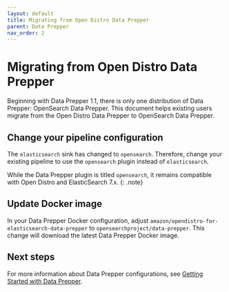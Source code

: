 ```yaml
---
layout: default
title: Migrating from Open Distro Data Prepper
parent: Data Prepper
nav_order: 2
---
```


# Migrating from Open Distro Data Prepper

Beginning with Data Prepper 1.1, there is only one distribution of Data Prepper: OpenSearch Data Prepper. This document helps existing users migrate from the Open Distro Data Prepper to OpenSearch Data Prepper.

## Change your pipeline configuration

The `elasticsearch` sink has changed to `opensearch`. Therefore, change your existing pipeline to use the `opensearch` plugin instead of `elasticsearch`.

While the Data Prepper plugin is titled `opensearch`, it remains compatible with Open Distro and ElasticSearch 7.x.
{: .note}

## Update Docker image

In your Data Prepper Docker configuration, adjust `amazon/opendistro-for-elasticsearch-data-prepper` to `opensearchproject/data-prepper`. This change will download the latest Data Prepper Docker image.

## Next steps

For more information about Data Prepper configurations, see [Getting Started with Data Prepper]({{site.url}}{{site.baseurl}}/clients/data-prepper/get-started/).
